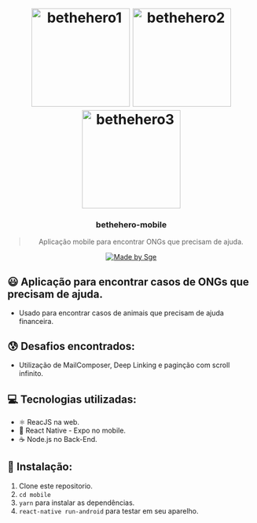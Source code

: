 <h1 align="center">
    <img alt="bethehero1" src="https://i.imgur.com/UDedngJ.jpg" width="200" heigth="416" />
    <img alt="bethehero2" src="https://i.imgur.com/RjVOmTt.jpg" width="200" heigth="416" />
    <img alt="bethehero3" src="https://i.imgur.com/5pSGbfq.jpg" width="200" heigth="416" />
</h1>

<h3 align="center">
  bethehero-mobile
</h3>

<blockquote align="center">Aplicação mobile para encontrar ONGs que precisam de ajuda.</blockquote>

<p align="center">
  <a href="http://sgeinformatica.com.br/">
    <img alt="Made by Sge" src="https://i.imgur.com/Dm7Xym9.png">
  </a>
</p>

## :smiley: Aplicação para encontrar casos de ONGs que precisam de ajuda.

- Usado para encontrar casos de animais que precisam de ajuda financeira.

## :cold_sweat: Desafios encontrados:

- Utilização de MailComposer, Deep Linking e paginção com scroll infinito.

## :computer: Tecnologias utilizadas:

- ⚛️ ReacJS na web.
- :iphone: React Native - Expo no mobile.
- ☕️ Node.js no Back-End.

## :dvd: Instalação:

1. Clone este repositorio.
2. `cd mobile`<br />
3. `yarn` para instalar as dependências.<br />
4. `react-native run-android` para testar em seu aparelho.<br />
